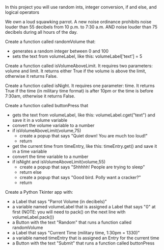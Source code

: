 In this project you will use random ints, integer conversion, if and else, and logical operators

We own a loud squawking parrot. A new noise ordinance prohibits noise louder than 55 decibels from 10 p.m. to 7:30 a.m. AND noise louder than 75 decibels during all hours of the day. 
 

Create a function called randomVolume that:
- generates a random integer between 0 and 100
- sets the text from volumeLabel, like this: volumeLabel['text'] = 5

Create a function called isVolumeAboveLimit. It requires two parameters: volume and limit. It returns either True if the volume is above the limit, otherwise it returns False.

Create a function called isNight. It requires one parameter: time. It returns True if the time (in military time format) is after 10pm or the time is before 7:30am, otherwise it returns False.

Create a function called buttonPress that
- gets the text from volumeLabel, like this: volumeLabel.cget("text") and save it in a volume variable
- convert the volume variable to a number
- if isVolumeAboveLimit(volume,75)
  - create a popup that says "Quiet down! You are much too loud!"
  - return
- get the current time from timeEntry, like this: timeEntry.get() and save it in a time variable
- convert the time variable to a number
- if isNight and isVolumeAboveLimit(volume,55)
  - create a popup that says "Shhhhh! People are trying to sleep"
  - return
  else
  - create a popup that says "Good bird. Polly want a cracker?"
  - return

Create a Python Tkinter app with:
- a Label that says "Parrot Volume (in decibels)"
- a variable named volumeLabel that is assigned a Label that says "0" at first (NOTE: you will need to pack() on the next line with volumeLabel.pack())
- a Button with the text "Random" that runs a function called randomVolume
- a Label that says "Current Time (military time, 1:30pm = 1330)"
- a variable named timeEntry that is assigned an Entry for the current time
- a Button with the text "Submit" that runs a function called buttonPress
